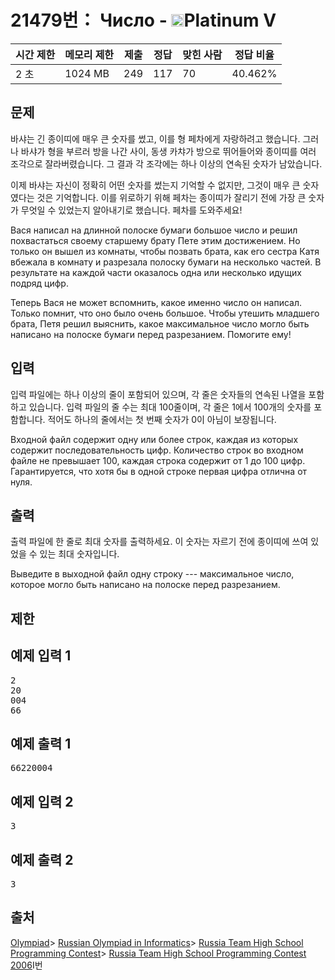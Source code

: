 # 21479번： Число - <img src="https://static.solved.ac/tier_small/16.svg" style="height:20px" />Platinum V

| 시간 제한 | 메모리 제한 | 제출 | 정답 | 맞힌 사람 | 정답 비율 |
| --- | --- | --- | --- | --- | --- |
| 2 초 | 1024 MB | 249 | 117 | 70 | 40.462% |

## 문제

바샤는 긴 종이띠에 매우 큰 숫자를 썼고, 이를 형 페차에게 자랑하려고 했습니다. 그러나 바샤가 형을 부르러 방을 나간 사이, 동생 카챠가 방으로 뛰어들어와 종이띠를 여러 조각으로 잘라버렸습니다. 그 결과 각 조각에는 하나 이상의 연속된 숫자가 남았습니다.

이제 바샤는 자신이 정확히 어떤 숫자를 썼는지 기억할 수 없지만, 그것이 매우 큰 숫자였다는 것은 기억합니다. 이를 위로하기 위해 페차는 종이띠가 잘리기 전에 가장 큰 숫자가 무엇일 수 있었는지 알아내기로 했습니다. 페차를 도와주세요!

Вася написал на длинной полоске бумаги большое число и решил похвастаться своему старшему брату Пете этим достижением. Но только он вышел из комнаты, чтобы позвать брата, как его сестра Катя вбежала в комнату и разрезала полоску бумаги на несколько частей. В результате на каждой части оказалось одна или несколько идущих подряд цифр.

Теперь Вася не может вспомнить, какое именно число он написал. Только помнит, что оно было очень большое. Чтобы утешить младшего брата, Петя решил выяснить, какое максимальное число могло быть написано на полоске бумаги перед разрезанием. Помогите ему!

## 입력

입력 파일에는 하나 이상의 줄이 포함되어 있으며, 각 줄은 숫자들의 연속된 나열을 포함하고 있습니다. 입력 파일의 줄 수는 최대 100줄이며, 각 줄은 1에서 100개의 숫자를 포함합니다. 적어도 하나의 줄에서는 첫 번째 숫자가 0이 아님이 보장됩니다.

Входной файл содержит одну или более строк, каждая из которых содержит последовательность цифр. Количество строк во входном файле не превышает 100, каждая строка содержит от 1 до 100 цифр. Гарантируется, что хотя бы в одной строке первая цифра отлична от нуля.

## 출력

출력 파일에 한 줄로 최대 숫자를 출력하세요. 이 숫자는 자르기 전에 종이띠에 쓰여 있었을 수 있는 최대 숫자입니다.


Выведите в выходной файл одну строку --- максимальное число, которое могло быть написано на полоске перед разрезанием.

## 제한

## 예제 입력 1

<pre>2
20
004
66
</pre>
## 예제 출력 1

<pre>66220004
</pre>
## 예제 입력 2

<pre>3
</pre>
## 예제 출력 2

<pre>3
</pre>
## 출처

[Olympiad](/category/2)> [Russian Olympiad in Informatics](/category/500)> [Russia Team High School Programming Contest](/category/502)> [Russia Team High School Programming Contest 2006](/category/detail/2504)I번
